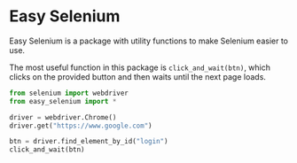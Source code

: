 # Easy Selenium

Easy Selenium is a package with utility functions to make Selenium easier to use.

The most useful function in this package is `click_and_wait(btn)`, which clicks on the provided button and then waits until the next page loads.

```python
from selenium import webdriver
from easy_selenium import *

driver = webdriver.Chrome()
driver.get("https://www.google.com")

btn = driver.find_element_by_id("login")
click_and_wait(btn)
```
